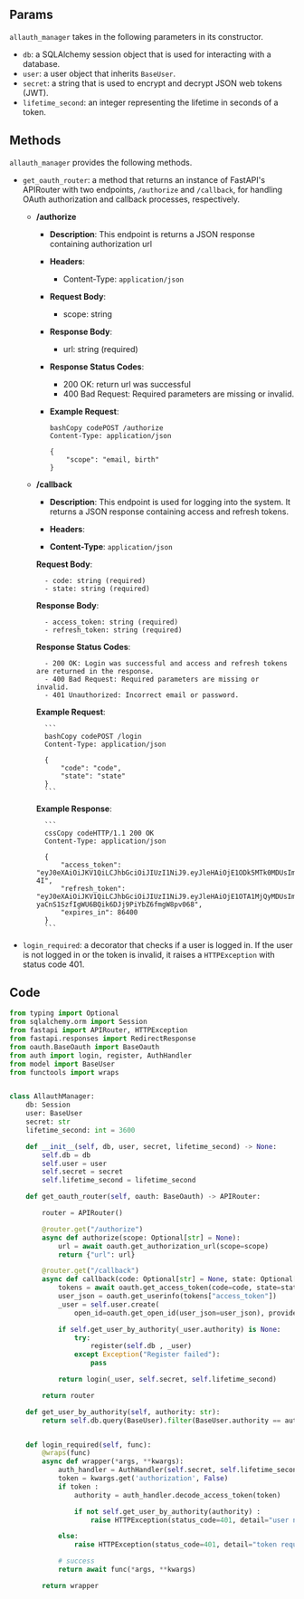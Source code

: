## Params
`allauth_manager` takes in the following parameters in its constructor.

- `db`: a SQLAlchemy session object that is used for interacting with a database.
- `user`: a user object that inherits `BaseUser`.
- `secret`: a string that is used to encrypt and decrypt JSON web tokens (JWT).
- `lifetime_second`: an integer representing the lifetime in seconds of a token.

## Methods
`allauth_manager` provides the following methods.

- `get_oauth_router`: a method that returns an instance of FastAPI's APIRouter with two endpoints, `/authorize` and `/callback`, for handling OAuth authorization and callback processes, respectively.
    - **/authorize**

        - **Description**: This endpoint is returns a JSON response containing authorization url

        - **Headers**:

            - Content-Type: `application/json`

        - **Request Body**:

            - scope: string

        - **Response Body**:

            - url: string (required)

        - **Response Status Codes**:

            - 200 OK: return url was successful 
            - 400 Bad Request: Required parameters are missing or invalid.

        - **Example Request**:

            ```
            bashCopy codePOST /authorize
            Content-Type: application/json

            {
                "scope": "email, birth"
            }
            ```
            
    - **/callback**

        - **Description**: This endpoint is used for logging into the system. It returns a JSON response containing access and refresh tokens.

        - **Headers**:

        - **Content-Type**: `application/json`

        **Request Body**:

            - code: string (required)
            - state: string (required)

        **Response Body**:

            - access_token: string (required)
            - refresh_token: string (required)

        **Response Status Codes**:

            - 200 OK: Login was successful and access and refresh tokens are returned in the response.
            - 400 Bad Request: Required parameters are missing or invalid.
            - 401 Unauthorized: Incorrect email or password.

        **Example Request**:

            ```
            bashCopy codePOST /login
            Content-Type: application/json

            {
                "code": "code",
                "state": "state"
            }
            ```

        **Example Response**:

            ```
            cssCopy codeHTTP/1.1 200 OK
            Content-Type: application/json

            {
                "access_token": "eyJ0eXAiOiJKV1QiLCJhbGciOiJIUzI1NiJ9.eyJleHAiOjE1ODk5MTk0MDUsImlhdCI6MTU4OTkxODkwNSwiZW1haWwiOiJleGFtcGxlQGdtYWlsLmNvbSJ9.iQ21xFyE0NlNlZ6Wxdu8UOhN1rLjKlFcNbLKj0vL-4I",
                "refresh_token": "eyJ0eXAiOiJKV1QiLCJhbGciOiJIUzI1NiJ9.eyJleHAiOjE1OTA1MjQyMDUsImlhdCI6MTU4OTkxODkwNSwiZW1haWwiOiJleGFtcGxlQGdtYWlsLmNvbSJ9.NxL-yaCnS1SzfIgWU6BQik6DJj9PiYbZ6fmgW8pv068",
                "expires_in": 86400
            }
            ```

- `login_required`: a decorator that checks if a user is logged in. If the user is not logged in or the token is invalid, it raises a `HTTPException` with status code 401.


## Code

```py
from typing import Optional
from sqlalchemy.orm import Session
from fastapi import APIRouter, HTTPException
from fastapi.responses import RedirectResponse
from oauth.BaseOauth import BaseOauth
from auth import login, register, AuthHandler
from model import BaseUser
from functools import wraps


class AllauthManager:
    db: Session
    user: BaseUser
    secret: str
    lifetime_second: int = 3600

    def __init__(self, db, user, secret, lifetime_second) -> None:
        self.db = db
        self.user = user
        self.secret = secret
        self.lifetime_second = lifetime_second

    def get_oauth_router(self, oauth: BaseOauth) -> APIRouter:

        router = APIRouter()

        @router.get("/authorize")
        async def authorize(scope: Optional[str] = None):
            url = await oauth.get_authorization_url(scope=scope)
            return {"url": url}

        @router.get("/callback")
        async def callback(code: Optional[str] = None, state: Optional[str] = None):
            tokens = await oauth.get_access_token(code=code, state=state)
            user_json = oauth.get_userinfo(tokens["access_token"])
            _user = self.user.create(
                open_id=oauth.get_open_id(user_json=user_json), provider=oauth.provider)

            if self.get_user_by_authority(_user.authority) is None:
                try:
                    register(self.db , _user)
                except Exception("Register failed"):
                    pass

            return login(_user, self.secret, self.lifetime_second)

        return router

    def get_user_by_authority(self, authority: str):
        return self.db.query(BaseUser).filter(BaseUser.authority == authority).first()


    def login_required(self, func):
        @wraps(func)
        async def wrapper(*args, **kwargs):
            auth_handler = AuthHandler(self.secret, self.lifetime_second)
            token = kwargs.get('authorization', False)
            if token :
                authority = auth_handler.decode_access_token(token)

                if not self.get_user_by_authority(authority) :
                    raise HTTPException(status_code=401, detail="user not exist")

            else:
                raise HTTPException(status_code=401, detail="token required")

            # success
            return await func(*args, **kwargs)

        return wrapper
```




